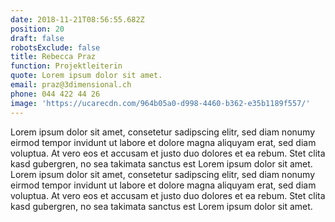 ```yaml
---
date: 2018-11-21T08:56:55.682Z
position: 20
draft: false
robotsExclude: false
title: Rebecca Praz
function: Projektleiterin
quote: Lorem ipsum dolor sit amet.
email: praz@3dimensional.ch
phone: 044 422 44 26
image: 'https://ucarecdn.com/964b05a0-d998-4460-b362-e35b1189f557/'
---
```

Lorem ipsum dolor sit amet, consetetur sadipscing elitr, sed diam nonumy eirmod tempor invidunt ut labore et dolore magna aliquyam erat, sed diam voluptua. At vero eos et accusam et justo duo dolores et ea rebum. Stet clita kasd gubergren, no sea takimata sanctus est Lorem ipsum dolor sit amet. Lorem ipsum dolor sit amet, consetetur sadipscing elitr, sed diam nonumy eirmod tempor invidunt ut labore et dolore magna aliquyam erat, sed diam voluptua. At vero eos et accusam et justo duo dolores et ea rebum. Stet clita kasd gubergren, no sea takimata sanctus est Lorem ipsum dolor sit amet.
